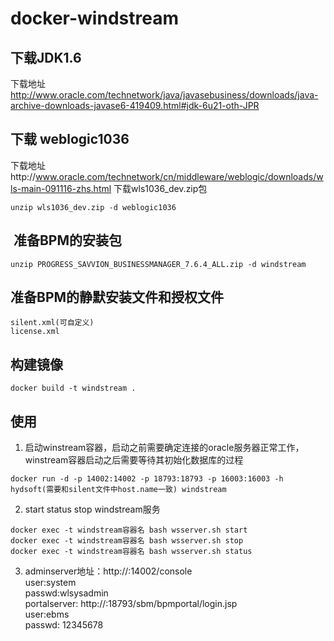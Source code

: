 # docker-windstream
## 下载JDK1.6
下载地址 http://www.oracle.com/technetwork/java/javasebusiness/downloads/java-archive-downloads-javase6-419409.html#jdk-6u21-oth-JPR
## 下载 weblogic1036
下载地址http://www.oracle.com/technetwork/cn/middleware/weblogic/downloads/wls-main-091116-zhs.html
下载wls1036_dev.zip包
```
unzip wls1036_dev.zip -d weblogic1036
```
##  准备BPM的安装包
```
unzip PROGRESS_SAVVION_BUSINESSMANAGER_7.6.4_ALL.zip -d windstream
```
## 准备BPM的静默安装文件和授权文件
```
silent.xml(可自定义)
license.xml
```
## 构建镜像
```
docker build -t windstream .
```
## 使用
1. 启动winstream容器，启动之前需要确定连接的oracle服务器正常工作，winstream容器启动之后需要等待其初始化数据库的过程
```
docker run -d -p 14002:14002 -p 18793:18793 -p 16003:16003 -h hydsoft(需要和silent文件中host.name一致) windstream
```
2. start status stop windstream服务
```
docker exec -t windstream容器名 bash wsserver.sh start
docker exec -t windstream容器名 bash wsserver.sh stop
docker exec -t windstream容器名 bash wsserver.sh status
```
3. adminserver地址：http://<yourip>:14002/console    
   user:system    
   passwd:wlsysadmin    
   portalserver: http://<yourip>:18793/sbm/bpmportal/login.jsp    
   user:ebms    
   passwd: 12345678
